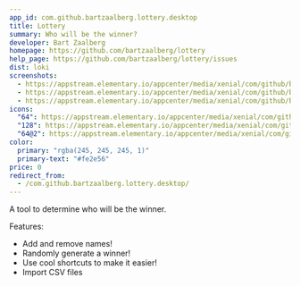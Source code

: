 ```yaml
---
app_id: com.github.bartzaalberg.lottery.desktop
title: Lottery
summary: Who will be the winner?
developer: Bart Zaalberg
homepage: https://github.com/bartzaalberg/lottery
help_page: https://github.com/bartzaalberg/lottery/issues
dist: loki
screenshots:
  - https://appstream.elementary.io/appcenter/media/xenial/com/github/bartzaalberg.lottery.desktop/E5AB846F46A01D9BDF8699531E0A7DB9/screenshots/image-1_orig.png
  - https://appstream.elementary.io/appcenter/media/xenial/com/github/bartzaalberg.lottery.desktop/E5AB846F46A01D9BDF8699531E0A7DB9/screenshots/image-2_orig.png
  - https://appstream.elementary.io/appcenter/media/xenial/com/github/bartzaalberg.lottery.desktop/E5AB846F46A01D9BDF8699531E0A7DB9/screenshots/image-3_orig.png
icons:
  "64": https://appstream.elementary.io/appcenter/media/xenial/com/github/bartzaalberg.lottery.desktop/E5AB846F46A01D9BDF8699531E0A7DB9/icons/64x64/com.github.bartzaalberg.lottery_com.github.bartzaalberg.lottery.png
  "128": https://appstream.elementary.io/appcenter/media/xenial/com/github/bartzaalberg.lottery.desktop/E5AB846F46A01D9BDF8699531E0A7DB9/icons/128x128/com.github.bartzaalberg.lottery_com.github.bartzaalberg.lottery.png
  "64@2": https://appstream.elementary.io/appcenter/media/xenial/com/github/bartzaalberg.lottery.desktop/E5AB846F46A01D9BDF8699531E0A7DB9/icons/64x64@2/com.github.bartzaalberg.lottery_com.github.bartzaalberg.lottery.png
color:
  primary: "rgba(245, 245, 245, 1)"
  primary-text: "#fe2e56"
price: 0
redirect_from:
  - /com.github.bartzaalberg.lottery.desktop/
---
```


<p>A tool to determine who will be the winner.</p>
<p>Features:</p>
<ul>
  <li>Add and remove names!</li>
  <li>Randomly generate a winner!</li>
  <li>Use cool shortcuts to make it easier!</li>
  <li>Import CSV files</li>
</ul>